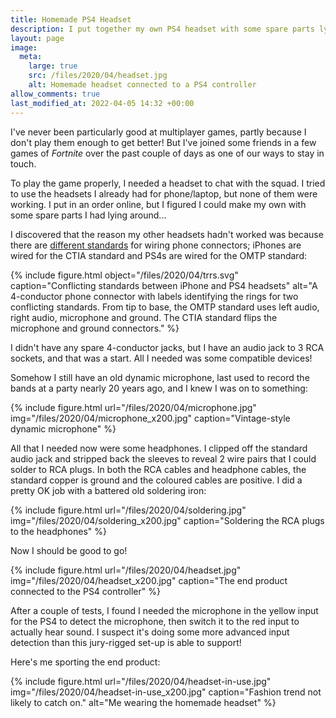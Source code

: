 ```yaml
---
title: Homemade PS4 Headset
description: I put together my own PS4 headset with some spare parts lying around...
layout: page
image:
  meta:
    large: true
    src: /files/2020/04/headset.jpg
    alt: Homemade headset connected to a PS4 controller
allow_comments: true
last_modified_at: 2022-04-05 14:32 +00:00
---
```


I've never been particularly good at multiplayer games, partly because I don't play them enough to get better! But I've joined some friends in a few games of _Fortnite_ over the past couple of days as one of our ways to stay in touch.

To play the game properly, I needed a headset to chat with the squad. I tried to use the headsets I already had for phone/laptop, but none of them were working. I put in an order online, but I figured I could make my own with some spare parts I had lying around...

I discovered that the reason my other headsets hadn't worked was because there are [different standards](https://en.wikipedia.org/wiki/Phone_connector_(audio)#TRRS_standards) for wiring phone connectors; iPhones are wired for the CTIA standard and PS4s are wired for the OMTP standard:

{% include figure.html object="/files/2020/04/trrs.svg" caption="Conflicting standards between iPhone and PS4 headsets" alt="A 4-conductor phone connector with labels identifying the rings for two conflicting standards. From tip to base, the OMTP standard uses left audio, right audio, microphone and ground. The CTIA standard flips the microphone and ground connectors." %}

I didn't have any spare 4-conductor jacks, but I have an audio jack to 3 RCA sockets, and that was a start. All I needed was some compatible devices!

Somehow I still have an old dynamic microphone, last used to record the bands at a party nearly 20 years ago, and I knew I was on to something:

{% include figure.html url="/files/2020/04/microphone.jpg" img="/files/2020/04/microphone_x200.jpg" caption="Vintage-style dynamic microphone" %}

All that I needed now were some headphones. I clipped off the standard audio jack and stripped back the sleeves to reveal 2 wire pairs that I could solder to RCA plugs. In both the RCA cables and headphone cables, the standard copper is ground and the coloured cables are positive. I did a pretty OK job with a battered old soldering iron:

{% include figure.html url="/files/2020/04/soldering.jpg" img="/files/2020/04/soldering_x200.jpg" caption="Soldering the RCA plugs to the headphones" %}

Now I should be good to go!

{% include figure.html url="/files/2020/04/headset.jpg" img="/files/2020/04/headset_x200.jpg" caption="The end product connected to the PS4 controller" %}

After a couple of tests, I found I needed the microphone in the yellow input for the PS4 to detect the microphone, then switch it to the red input to actually hear sound. I suspect it's doing some more advanced input detection than this jury-rigged set-up is able to support!

Here's me sporting the end product:

{% include figure.html url="/files/2020/04/headset-in-use.jpg" img="/files/2020/04/headset-in-use_x200.jpg" caption="Fashion trend not likely to catch on." alt="Me wearing the homemade headset" %}
